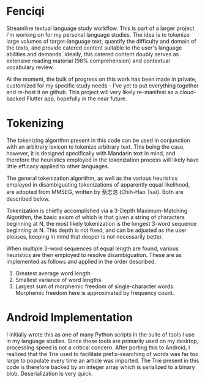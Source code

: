 # Fenciqi
Streamline textual language study workflow. This is part of a larger project I'm working on for my personal language studies. The idea is to tokenize large volumes of target-language text, quantify the difficulty and domain of the texts, and provide catered content suitable to the user's language abilities and demands. Ideally, this catered content doubly serves as extensive reading material (98% comprehension) and contextual vocabulary review. 

At the moment, the bulk of progress on this work has been made in private, customized for my specific study needs - I've yet to put everything together and re-host it on github. This project will very likely re-manifest as a cloud-backed Flutter app, hopefully in the near future.

# Tokenizing
The tokenizing algorithm present in this code can be used in conjunction with an arbitrary lexicon to tokenize arbitrary text. This being the case, however, it is designed specifically with Mandarin text in mind, and therefore the heuristics employed in the tokenization process will likely have little efficacy applied to other languages.

The general tokenization algorithm, as well as the various heuristics employed in disambiguating tokenizations of apparently equal likelihood, are adopted from MMSEG, written by 蔡志浩 (Chih-Hao Tsai). Both are described below.

Tokenization is chiefly accomplished via a 3-Depth Maximum-Matching Algorithm, the basic axiom of which is that given a string of characters beginning at N, the most likely tokenization is the longest 3-word sequence beginning at N. This depth is not fixed, and can be adjusted as the user pleases, keeping in mind that deeper is not necessarily better.

When multiple 3-word sequences of equal length are found, various heuristics are then employed to resolve disambiguation. These are as implemented as follows and applied in the order described.
1) Greatest average word length
2) Smallest variance of word lengths
3) Largest sum of morphemic freedom of single-character words.
Morphemic freedom here is approximated by frequency count.

# Android Implementation
I initially wrote this as one of many Python scripts in the suite of tools I use in my language studies. Since these tools are primarily used on my desktop, processing speed is not a critical concern. After porting this to Android, I realized that the Trie used to facilitate prefix-searching of words was far too large to populate every time an article was imported. The Trie present in this code is therefore backed by an integer array which is serialized to a binary blob. Deserialization is very quick.
